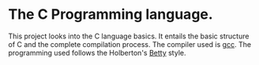 # The C Programming language.

This project looks into the C language basics.
It entails the basic structure of C and the complete compilation process.
The compiler used is [gcc](https://gcc.gnu.org).
The programming used follows the Holberton's [Betty](https://github.com/holbertonschool/Betty) style.  

